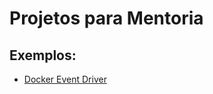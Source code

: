 # Projetos para Mentoria 


## Exemplos:

- [Docker Event Driver](./0001-docker-metrics-event-driver/README.md)